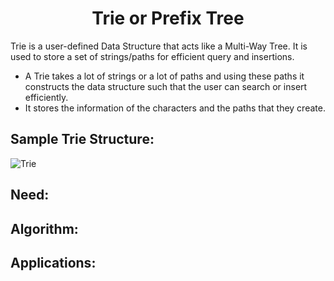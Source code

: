 <h1 align="center">  Trie or Prefix Tree </h1>

Trie is a user-defined Data Structure that acts like a Multi-Way Tree. It is used to store a set of strings/paths for efficient query and insertions.

- A Trie takes a lot of strings or a lot of paths and using these paths it constructs the data structure such that the user can search or insert efficiently.
- It stores the information of the characters and the paths that they create.

## Sample Trie Structure:

![Trie](https://user-images.githubusercontent.com/72400676/140355284-cb4d88ee-6d94-4486-9028-9e4d8cea33db.png)

## Need:

## Algorithm:

## Applications:
